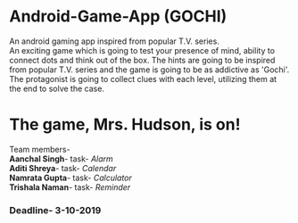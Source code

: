 # Android-Game-App (GOCHI)
An android gaming app inspired from popular T.V. series.\
An exciting game which is going to test your presence of mind, ability to connect dots and think out of the box.
The hints are going to be inspired from popular T.V. series and the game is going to be as addictive as 'Gochi'.\
The protagonist is going to collect clues with each level, utilizing them at the end to solve the case.
# The game, Mrs. Hudson, is on! 
Team members-\
**Aanchal Singh**- task-          *Alarm*\
**Aditi Shreya**- task-     *Calendar*\
**Namrata Gupta**- task-      *Calculator*\
**Trishala Naman**- task-          *Reminder*
### Deadline- 3-10-2019
